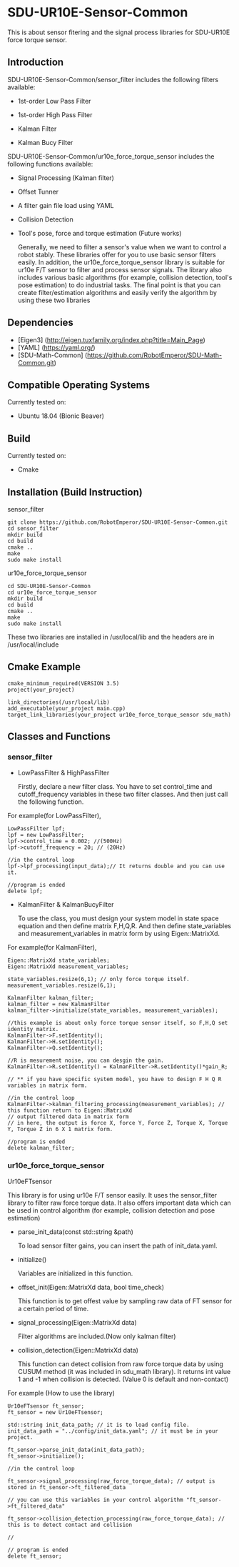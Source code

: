 # SDU-UR10E-Sensor-Common
  This is about sensor fitering and the signal process libraries for SDU-UR10E force torque sensor.

## Introduction ##
SDU-UR10E-Sensor-Common/sensor_filter includes the following filters available: 

* 1st-order Low Pass Filter 

* 1st-order High Pass Filter

* Kalman Filter

* Kalman Bucy Filter 

SDU-UR10E-Sensor-Common/ur10e_force_torque_sensor includes the following functions available:

* Signal Processing (Kalman filter)
* Offset Tunner
* A filter gain file load using YAML 
* Collision Detection
* Tool's pose, force and torque estimation (Future works) 

  Generally, we need to filter a sensor's value when we want to control a robot stably. These libraries offer for you to use basic sensor filters easily. In addition, the ur10e_force_torque_sensor library is suitable for ur10e F/T sensor to filter and process sensor signals. The library also includes various basic algorithms (for example, collision detection, tool's pose estimation) to do industrial tasks. The final point is that you can create filter/estimation algorithms and easily verify the algorithm by using these two libraries

## Dependencies ##
* [Eigen3] (http://eigen.tuxfamily.org/index.php?title=Main_Page)
* [YAML] (https://yaml.org/)
* [SDU-Math-Common] (https://github.com/RobotEmperor/SDU-Math-Common.git)

## Compatible Operating Systems ##
  Currently tested on:

* Ubuntu 18.04 (Bionic Beaver)

## Build ##
  Currently tested on:

* Cmake 

## Installation (Build Instruction) ##

  sensor_filter

    git clone https://github.com/RobotEmperor/SDU-UR10E-Sensor-Common.git
    cd sensor_filter
    mkdir build
    cd build
    cmake ..
    make 
    sudo make install 

  ur10e_force_torque_sensor
    
    cd SDU-UR10E-Sensor-Common 
    cd ur10e_force_torque_sensor
    mkdir build
    cd build
    cmake ..
    make 
    sudo make install 
    
  These two libraries are installed in /usr/local/lib and the headers are in /usr/local/include
  
## Cmake Example ## 

    cmake_minimum_required(VERSION 3.5)
    project(your_project)
    
    link_directories(/usr/local/lib)
    add_executable(your_project main.cpp)
    target_link_libraries(your_project ur10e_force_torque_sensor sdu_math)


## Classes and Functions ##

  ### sensor_filter ###

* LowPassFilter & HighPassFilter 

  Firstly, declare a new filter class. You have to set control_time and cutoff_frequency variables in these two filter classes. And then just call the following function.

For example(for LowPassFilter), 

    LowPassFilter lpf;
    lpf = new LowPassFilter;
    lpf->control_time = 0.002; //(500Hz)
    lpf->cutoff_frequency = 20; // (20Hz)
    
    //in the control loop 
    lpf->lpf_processing(input_data);// It returns double and you can use it. 
    
    //program is ended
    delete lpf;
    

* KalmanFilter & KalmanBucyFilter

  To use the class, you must design your system model in state space equation and then define matrix F,H,Q,R. And then define state_variables and measurement_variables in matrix form by using Eigen::MatrixXd. 
  
For example(for KalmanFilter), 

    Eigen::MatrixXd state_variables;
    Eigen::MatrixXd measurement_variables;
    
    state_variables.resize(6,1); // only force torque itself. 
    measurement_variables.resize(6,1);
    
    KalmanFilter kalman_filter;
    kalman_filter = new KalmanFilter
    kalman_filter->initialize(state_variables, measurement_variables); 
    
    //this example is about only force torque sensor itself, so F,H,Q set identity matrix.
    KalmanFilter->F.setIdentity();
    KalmanFilter->H.setIdentity();
    KalmanFilter->Q.setIdentity();
    
    //R is mesurement noise, you can desgin the gain.
    KalmanFilter->R.setIdentity() = KalmanFilter->R.setIdentity()*gain_R;
    
    // ** if you have specific system model, you have to design F H Q R variables in matrix form. 
    
    //in the control loop 
    KalmanFilter->kalman_filtering_processing(measurement_variables); // this function return to Eigen::MatrixXd
    // output filtered data in matrix form
    // in here, the output is force X, force Y, Force Z, Torque X, Torque Y, Torque Z in 6 X 1 matrix form.
    
    //program is ended
    delete kalman_filter;
    
  ### ur10e_force_torque_sensor ###

  Ur10eFTsensor
  
  This library is for using ur10e F/T sensor easily. It uses the sensor_filter library to filter raw force torque data. It also offers important data which can be used in control algorithm (for example, collision detection and pose estimation) 
  
  * parse_init_data(const std::string &path)
  
    To load sensor filter gains, you can insert the path of init_data.yaml.
  
  * initialize()
    
    Variables are initialized in this function. 
    
  * offset_init(Eigen::MatrixXd data, bool time_check)
  
    This function is to get offest value by sampling raw data of FT sensor for a certain period of time.
    
  * signal_processing(Eigen::MatrixXd data) 
  
    Filter algorithms are included.(Now only kalman filter)
    
  * collision_detection(Eigen::MatrixXd data)
  
    This function can detect collision from raw force torque data by using CUSUM method (it was included in sdu_math library). It returns int value 1 and -1 when collision is detected. (Value 0 is default and non-contact)
    
For example (How to use the library)

    Ur10eFTsensor ft_sensor;
    ft_sensor = new Ur10eFTsensor; 
    
    std::string init_data_path; // it is to load config file.
    init_data_path = "../config/init_data.yaml"; // it must be in your project.
    
    ft_sensor->parse_init_data(init_data_path);
    ft_sensor->initialize(); 
    
    //in the control loop
  
    ft_sensor->signal_processing(raw_force_torque_data); // output is stored in ft_sensor->ft_filtered_data
    
    // you can use this variables in your control algorithm "ft_sensor->ft_filtered_data"
    
    ft_sensor->collision_detection_processing(raw_force_torque_data); // this is to detect contact and collision 
    
    // 
    
    // program is ended 
    delete ft_sensor;

  
  
  
